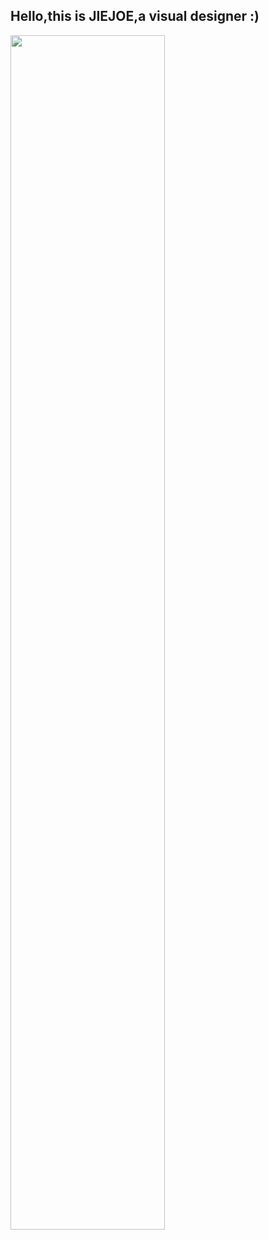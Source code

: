 ## Hello,this is JIEJOE,a visual designer :)

<img src="https://www.jiejoe.com/meta/screenshot.jpg" width="70%"/>
